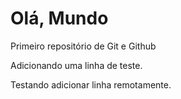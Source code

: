 # Olá, Mundo
 Primeiro repositório de Git e Github

Adicionando uma linha de teste.

Testando adicionar linha remotamente.

